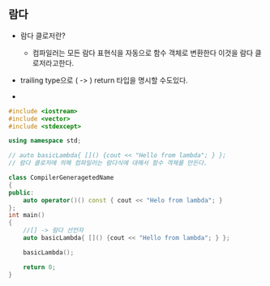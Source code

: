 ## 람다

- 람다 클로저란?
  - 컴파일러는 모든 람다 표현식을 자동으로 함수 객체로 변환한다 이것을 람다 클로저라고한다.

- trailing type으로 ( -> ) return 타입을 명시할 수도있다.

- 
````c++
#include <iostream>
#include <vector>
#include <stdexcept>

using namespace std;

// auto basicLambda{ []() {cout << "Hello from lambda"; } };
// 람다 클로저에 의해 컴파일러는 람다식에 대해서 함수 객체를 만든다. 

class CompilerGeneragetedName
{
public:
    auto operator()() const { cout << "Helo from lambda"; }
};
int main()
{
    //[] -> 람다 선언자 
    auto basicLambda{ []() {cout << "Hello from lambda"; } };

    basicLambda();

    return 0;
}


````



## 